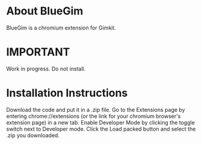 # About BlueGim
BlueGim is a chromium extension for Gimkit.
# IMPORTANT
Work in progress. Do not install.
# Installation Instructions
Download the code and put it in a .zip file. Go to the Extensions page by entering chrome://extensions (or the link for your chromium browser's extension page) in a new tab. Enable Developer Mode by clicking the toggle switch next to Developer mode. Click the Load packed button and select the .zip you downloaded.
